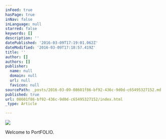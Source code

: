 ```yaml
---
inFeed: true
hasPage: true
inNav: false
inLanguage: null
starred: false
keywords: []
description: ''
datePublished: '2016-03-09T17:19:01.062Z'
dateModified: '2016-03-09T17:18:57.419Z'
title: ''
author: []
authors: []
publisher:
  name: null
  domain: null
  url: null
  favicon: null
sourcePath: _posts/2016-03-09-08601f86-bf92-436c-9d0d-c65495327152.md
published: true
url: 08601f86-bf92-436c-9d0d-c65495327152/index.html
_type: Article

---
```

![](https://the-grid-user-content.s3-us-west-2.amazonaws.com/6eee7ee1-84f9-4e10-a4e6-1673788da126.jpg)

Welcome to PortFOLIO.
